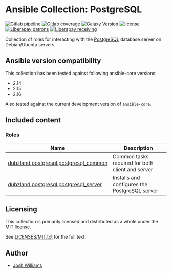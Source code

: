 # Ansible Collection: PostgreSQL

[![Gitlab pipeline][pipeline-badge]][pipeline-url]
[![Gitlab coverage][coverage-badge]][coverage-url]
[![Galaxy Version][galaxy-badge]][galaxy-url]
[![license][license-badge]][license-url]
[![Liberapay patrons][liberapay-patrons-badge]][liberapay-url]
[![Liberapay receiving][liberapay-receives-badge]][liberapay-url]

Collection of roles for interacting with the
[PostgreSQL](https://www.postgresql.org/) database server on Debian/Ubuntu
servers.

## Ansible version compatibility

This collection has been tested against following ansible-core versions:

- 2.14
- 2.15
- 2.16

Also tested against the current development version of `ansible-core`.

## Included content

### Roles

| Name                                                       | Description                                      |
| ---------------------------------------------------------- | ------------------------------------------------ |
| [dubzland.postgresql.postgresql_common][postgresql_common] | Common tasks required for both client and server |
| [dubzland.postgresql.postgresql_server][postgresql_server] | Installs and configures the PostgreSQL server    |

## Licensing

This collection is primarily licensed and distributed as a whole under the MIT license.

See [LICENSES/MIT.txt](LICENSES/MIT.txt) for the full text.

## Author

- [Josh Williams](https://dubzland.com)

[pipeline-badge]: https://img.shields.io/gitlab/pipeline-status/dubzland%2Fansible-collections%2Fpostgresql?gitlab_url=https%3A%2F%2Fgit.dubzland.com&branch=main&style=flat-square&logo=gitlab
[pipeline-url]: https://git.dubzland.com/dubzland/ansible-collections/postgresql/pipelines?scope=all&page=1&ref=main
[coverage-badge]: https://img.shields.io/gitlab/pipeline-coverage/dubzland%2Fansible-collections%2Fpostgresql?gitlab_url=https%3A%2F%2Fgit.dubzland.com&branch=main&style=flat-square&logo=gitlab
[coverage-url]: https://git.dubzland.com/dubzland/ansible-collections/postgresql/pipelines?scope=all&page=1&ref=main
[galaxy-badge]: https://img.shields.io/badge/dynamic/json?style=flat-square&label=galaxy&prefix=v&url=https://galaxy.ansible.com/api/v3/collections/dubzland/postgresql/&query=highest_version.version
[galaxy-url]: https://galaxy.ansible.com/ui/repo/published/dubzland/postgresql/
[license-badge]: https://img.shields.io/gitlab/license/dubzland%2Fcontainer-images%2Fci-python?gitlab_url=https%3A%2F%2Fgit.dubzland.com&style=flat-square
[license-url]: https://git.dubzland.com/dubzland/container-images/ci-python/-/blob/main/LICENSE
[liberapay-patrons-badge]: https://img.shields.io/liberapay/patrons/jdubz?style=flat-square&logo=liberapay
[liberapay-receives-badge]: https://img.shields.io/liberapay/receives/jdubz?style=flat-square&logo=liberapay
[liberapay-url]: https://liberapay.com/jdubz/donate
[postgresql_common]: https://docs.dubzland.io/ansible-collections/collections/dubzland/postgresql/postgresql_common_role.html
[postgresql_server]: https://docs.dubzland.io/ansible-collections/collections/dubzland/postgresql/postgresql_server_role.html
